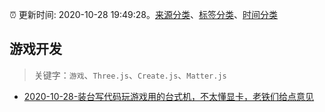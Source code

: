 :alarm_clock: 更新时间: 2020-10-28 19:49:28。[来源分类](../README.md)、[标签分类](../TAGS.md)、[时间分类](../TIMELINE.md)

## 游戏开发


> 关键字：`游戏`、`Three.js`、`Create.js`、`Matter.js`



- [2020-10-28-装台写代码玩游戏用的台式机，不太懂显卡，老铁们给点意见](https://www.v2ex.com/t/719629) 